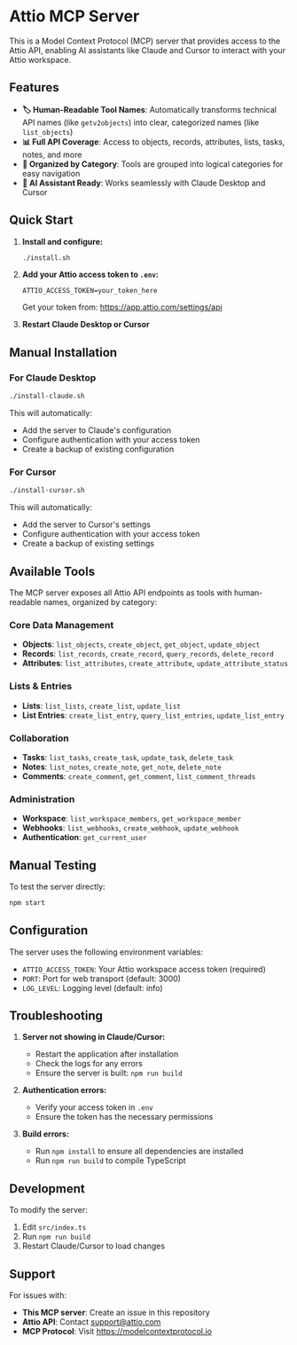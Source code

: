 # Attio MCP Server

This is a Model Context Protocol (MCP) server that provides access to the Attio API, enabling AI assistants like Claude and Cursor to interact with your Attio workspace.

## Features

- **🏷️ Human-Readable Tool Names**: Automatically transforms technical API names (like `getv2objects`) into clear, categorized names (like `list_objects`)
- **📊 Full API Coverage**: Access to objects, records, attributes, lists, tasks, notes, and more
- **📁 Organized by Category**: Tools are grouped into logical categories for easy navigation
- **🤖 AI Assistant Ready**: Works seamlessly with Claude Desktop and Cursor

## Quick Start

1. **Install and configure:**
   ```bash
   ./install.sh
   ```

2. **Add your Attio access token to `.env`:**
   ```
   ATTIO_ACCESS_TOKEN=your_token_here
   ```
   
   Get your token from: https://app.attio.com/settings/api

3. **Restart Claude Desktop or Cursor**

## Manual Installation

### For Claude Desktop

```bash
./install-claude.sh
```

This will automatically:
- Add the server to Claude's configuration
- Configure authentication with your access token
- Create a backup of existing configuration

### For Cursor

```bash
./install-cursor.sh
```

This will automatically:
- Add the server to Cursor's settings
- Configure authentication with your access token
- Create a backup of existing settings

## Available Tools

The MCP server exposes all Attio API endpoints as tools with human-readable names, organized by category:

### Core Data Management
- **Objects**: `list_objects`, `create_object`, `get_object`, `update_object`
- **Records**: `list_records`, `create_record`, `query_records`, `delete_record`
- **Attributes**: `list_attributes`, `create_attribute`, `update_attribute_status`

### Lists & Entries
- **Lists**: `list_lists`, `create_list`, `update_list`
- **List Entries**: `create_list_entry`, `query_list_entries`, `update_list_entry`

### Collaboration
- **Tasks**: `list_tasks`, `create_task`, `update_task`, `delete_task`
- **Notes**: `list_notes`, `create_note`, `get_note`, `delete_note`
- **Comments**: `create_comment`, `get_comment`, `list_comment_threads`

### Administration
- **Workspace**: `list_workspace_members`, `get_workspace_member`
- **Webhooks**: `list_webhooks`, `create_webhook`, `update_webhook`
- **Authentication**: `get_current_user`

## Manual Testing

To test the server directly:

```bash
npm start
```

## Configuration

The server uses the following environment variables:

- `ATTIO_ACCESS_TOKEN`: Your Attio workspace access token (required)
- `PORT`: Port for web transport (default: 3000)
- `LOG_LEVEL`: Logging level (default: info)

## Troubleshooting

1. **Server not showing in Claude/Cursor:**
   - Restart the application after installation
   - Check the logs for any errors
   - Ensure the server is built: `npm run build`

2. **Authentication errors:**
   - Verify your access token in `.env`
   - Ensure the token has the necessary permissions

3. **Build errors:**
   - Run `npm install` to ensure all dependencies are installed
   - Run `npm run build` to compile TypeScript

## Development

To modify the server:

1. Edit `src/index.ts`
2. Run `npm run build`
3. Restart Claude/Cursor to load changes

## Support

For issues with:
- **This MCP server**: Create an issue in this repository
- **Attio API**: Contact support@attio.com
- **MCP Protocol**: Visit https://modelcontextprotocol.io